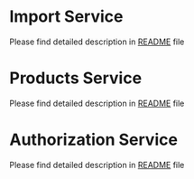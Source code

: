 # Import Service
Please find detailed description in [README](./import-service/README.md) file

# Products Service
Please find detailed description in [README](./product-service/README.md) file

# Authorization Service
Please find detailed description in [README](./authorization-service/README.md) file